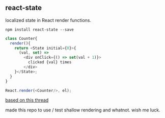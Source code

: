 react-state
---

localized state in React render functions.

`npm install react-state --save`

```js
class Counter{
  render(){
    return <State initial={0}>{
      (val, set) =>
        <div onClick={() => set(val + 1)}>
          clicked {val} times
        </div>
    }</State>;
  }
}

React.render(<Counter/>, el);
```

[based on this thread](https://discuss.reactjs.org/t/children-as-a-function-render-callbacks/626)

made this repo to use / test shallow rendering and whatnot. wish me luck.